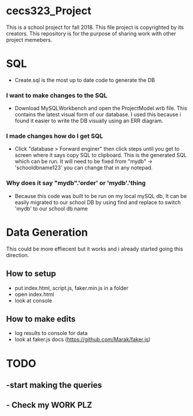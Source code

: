 # cecs323_Project
This is a school project for fall 2018. This file project is copyrighted by its creators. This repository is for the purpose of sharing work with other project memebers.


# SQL
- Create.sql is the most up to date code to generate the DB
### I want to make changes to the SQL
- Download MySQLWorkbench and open the ProjectModel.wrb file. This contains the latest visual form of our database. I used this because i found it easier to write the DB visually using an ERR diagram. 

### I made changes how do I get SQL
- Click "database > Forward enginer" then click steps until you get to screen where it says copy SQL to clipboard.  This is the generated SQL which can be run. It will need to be fixed from "mydb" -> 'schooldbname123' you can change that in any notepad.

### Why does it say "mydb".'order' or 'mydb'.'thing
- Because this code was built to be run on my local mySQL db, It can be easily migrated to our school DB by using find and replace to switch 'mydb' to our school db name

# Data Generation
This could be more effiecent but it works and i already started going this direction.

## How to setup
- put index.html, script.js, faker.min.js  in a folder
- open index.html
- look at console
## How to make edits
- log results to console for data 
- look at faker.js docs (https://github.com/Marak/faker.js) 


# TODO
## -start making the queries
## - Check my WORK PLZ
